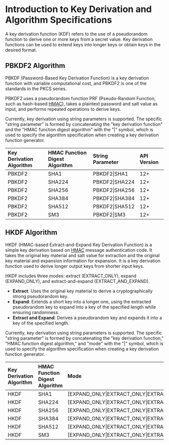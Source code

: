 # Introduction to Key Derivation and Algorithm Specifications

A key derivation function (KDF) refers to the use of a pseudorandom function to derive one or more keys from a secret value. Key derivation functions can be used to extend keys into longer keys or obtain keys in the desired format.

## PBKDF2 Algorithm

PBKDF (Password-Based Key Derivation Function) is a key derivation function with variable computational cost, and PBKDF2 is one of the standards in the PKCS series.

PBKDF2 uses a pseudorandom function PRF (Pseudo-Random Function, such as hash-based [HMAC](./cj-crypto-compute-mac.md)), takes a plaintext password and salt value as input, and performs repeated operations to derive keys.

Currently, key derivation using string parameters is supported. The specific "string parameter" is formed by concatenating the "key derivation function" and the "HMAC function digest algorithm" with the "|" symbol, which is used to specify the algorithm specification when creating a key derivation function generator.

| Key Derivation Algorithm | HMAC Function Digest Algorithm | String Parameter | API Version |
| :-------- | :-------- | :-------- | :-------- |
| PBKDF2 | SHA1 | PBKDF2\|SHA1 | 12+ |
| PBKDF2 | SHA224 | PBKDF2\|SHA224 | 12+ |
| PBKDF2 | SHA256 | PBKDF2\|SHA256 | 12+ |
| PBKDF2 | SHA384 | PBKDF2\|SHA384 | 12+ |
| PBKDF2 | SHA512 | PBKDF2\|SHA512 | 12+ |
| PBKDF2 | SM3 | PBKDF2\|SM3 | 12+ |

## HKDF Algorithm

HKDF (HMAC-based Extract-and-Expand Key Derivation Function) is a simple key derivation based on [HMAC](./cj-crypto-compute-mac.md) message authentication code. It takes the original key material and salt value for extraction and the original key material and expansion information for expansion. It is a key derivation function used to derive longer output keys from shorter input keys.

HKDF includes three modes: extract (EXTRACT_ONLY), expand (EXPAND_ONLY), and extract-and-expand (EXTRACT_AND_EXPAND).

- **Extract**: Uses the original key material to derive a cryptographically strong pseudorandom key.
- **Expand**: Extends a short key into a longer one, using the extracted pseudorandom key to expand into a key of the specified length while ensuring randomness.
- **Extract and Expand**: Derives a pseudorandom key and expands it into a key of the specified length.

Currently, key derivation using string parameters is supported. The specific "string parameter" is formed by concatenating the "key derivation function," "HMAC function digest algorithm," and "mode" with the "|" symbol, which is used to specify the algorithm specification when creating a key derivation function generator.

| Key Derivation Algorithm | HMAC Function Digest Algorithm | Mode | String Parameter | API Version |
| :-------- | :-------- | :-------- | :-------- | :-------- |
| HKDF | SHA1 | [EXPAND_ONLY\|EXTRACT_ONLY\|EXTRACT_AND_EXPAND] | HKDF\|SHA1 | 12+ |
| HKDF | SHA224 | [EXPAND_ONLY\|EXTRACT_ONLY\|EXTRACT_AND_EXPAND] | HKDF\|SHA224 | 12+ |
| HKDF | SHA256 | [EXPAND_ONLY\|EXTRACT_ONLY\|EXTRACT_AND_EXPAND] | HKDF\|SHA256 | 12+ |
| HKDF | SHA384 | [EXPAND_ONLY\|EXTRACT_ONLY\|EXTRACT_AND_EXPAND] | HKDF\|SHA384 | 12+ |
| HKDF | SHA512 | [EXPAND_ONLY\|EXTRACT_ONLY\|EXTRACT_AND_EXPAND] | HKDF\|SHA512 | 12+ |
| HKDF | SM3 | [EXPAND_ONLY\|EXTRACT_ONLY\|EXTRACT_AND_EXPAND] | HKDF\|SM3 | 12+ |